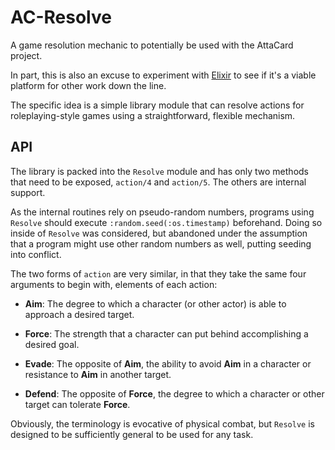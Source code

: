 # AC-Resolve
A game resolution mechanic to potentially be used with the AttaCard project.

In part, this is also an excuse to experiment with [Elixir](http://elixir-lang.org/) to see if it's a viable platform for other work down the line.

The specific idea is a simple library module that can resolve actions for roleplaying-style games using a straightforward, flexible mechanism.

## API

The library is packed into the `Resolve` module and has only two methods that need to be exposed, `action/4` and `action/5`.  The others are internal support.

As the internal routines rely on pseudo-random numbers, programs using `Resolve` should execute `:random.seed(:os.timestamp)` beforehand.  Doing so inside of `Resolve` was considered, but abandoned under the assumption that a program might use other random numbers as well, putting seeding into conflict.

The two forms of `action` are very similar, in that they take the same four arguments to begin with, elements of each action:

 - __Aim__:  The degree to which a character (or other actor) is able to approach a desired target.

 - __Force__:  The strength that a character can put behind accomplishing a desired goal.

 - __Evade__:  The opposite of __Aim__, the ability to avoid __Aim__ in a character or resistance to __Aim__ in another target.

 - __Defend__:  The opposite of __Force__, the degree to which a character or other target can tolerate __Force__.

Obviously, the terminology is evocative of physical combat, but `Resolve` is designed to be sufficiently general to be used for any task.


